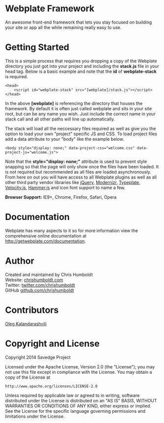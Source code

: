 Webplate Framework
========

An awesome front-end framework that lets you stay focused on building your site or app all the while remaining really easy to use.


Getting Started
========

This is a simple process that requires you dropping a copy of the Webplate directory you just got into your project and including the <b>stack.js</b> file in your head tag. Below is a basic example and note that the <b>id</b> of <b>webplate-stack</b> is required.

```
<head>
    <script id="webplate-stack" src="[webplate]/stack.js"></script>
</head>
```

In the above <b>[webplate]</b> is referencing the directory that houses the framework. By default it is often just called webplate and sits in your site root, but can be any name you wish. Just include the correct name in your stack call and all other paths will line up automatically.

The stack will load all the neccessary files required as well as give you the option to load your own "project" specific JS and CSS. To load project files add a data attribute to your "body" like the example below.

```
<body style="display: none;" data-project-css="welcome.css" data-project-js="welcome.js">
```

Note that the <b>style="display: none;"</b> attribute is used to prevent style snapping so that the page will only show once the files have been loaded. It is not required but recommended as all files are loaded asynchronously. From here on out you will have access to all Webplate plugins as well as all other third party vendor libraries like <a href="http://jquery.com/">jQuery</a>, <a href="http://modernizr.com/">Modernizr</a>, <a href="http://typeplate.com/">Typeplate</a>, <a href="http://julian.com/research/velocity/">Velocity.js</a>, <a href="http://hammerjs.github.io/">Hammer.js</a> and icon font support to name a few.

<b>Browser Support:</b> IE9+, Chrome, Firefox, Safari, Opera


Documentation
========

Webplate has many aspects to it so for more information view the comprehensive online documentation at http://getwebplate.com/documentation.


Author
=========

Created and maintained by Chris Humboldt<br>
Website: <a href="http://chrishumboldt.com/">chrishumboldt.com</a><br>
Twitter: <a href="https://twitter.com/chrishumboldt">twitter.com/chrishumboldt</a><br>
GitHub <a href="https://github.com/chrishumboldt">github.com/chrishumboldt</a><br>


Contributors
=========

<a href="https://github.com/V1RTUOZ">Oleg Kalandarashvili</a>


Copyright and License
========

Copyright 2014 Savedge Project

Licensed under the Apache License, Version 2.0 (the "License");
you may not use this file except in compliance with the License.
You may obtain a copy of the License at

    http://www.apache.org/licenses/LICENSE-2.0

Unless required by applicable law or agreed to in writing, software
distributed under the License is distributed on an "AS IS" BASIS,
WITHOUT WARRANTIES OR CONDITIONS OF ANY KIND, either express or implied.
See the License for the specific language governing permissions and
limitations under the License.
